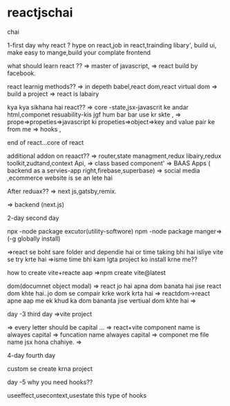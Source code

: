 # reactjschai
chai

1-first day
 why react ?
 hype on react,job in react,trainding libary',
 build ui, make easy to mange,build your complate frontend


what should learn react ??
=> master of javascript,
=> react build by facebook.

react learnig methods??
=> in depeth babel,react dom,react virtual dom
=> build a project
=> react is labairy

kya kya sikhana hai react??
=> core -state,jsx-javascrit ke andar html,componet resuability-kis jgf hum bar bar use kr skte ,
=> prope=>propeties=>javascript ki propeties=>object=>key and value pair ke from me
=> hooks ,

end of react...core of react

additional addon on reaact??
=> router,state managment,redux libairy,redux toolkit,zudtand,context Api,
=> class based component'
=> BAAS Apps ( backend as a servies-app right,firebase,superbase)
=> social media ,ecommerce website is se an lete hai

After reduax??
=> next js,gatsby,remix.

=> backend (next.js)



2-day second day

npx -node package excutor(utility-softwore)
npm -node package manger=>(-g globally install)


=>react se boht sare folder and dependie hai or time taking bhi hai isliye vite se try krte hai
=>isme time bhi kam lgta project ko install krne me??


how to create vite+reacte aap
=>npm create vite@latest 



dom(documnet object modal)
=> react jo hai apna dom banata hai jise react dom khte hai..jo dom se compair krke work krta hai
=> reactdom->react apne aap me ek khud ka dom bananta jise vertiual dom khte hai
=> 


day -3 third day
=>vite project

=> every letter should be capital ...
=> react+vite component name is alwayes capital
=> funcation name alwayes capital
=> componet me file name jsx hona chahiye.
=> 

4-day fourth day

custom se create krna project


day -5
why you need hooks??

useeffect,usecontext,usestate
this type of hooks



